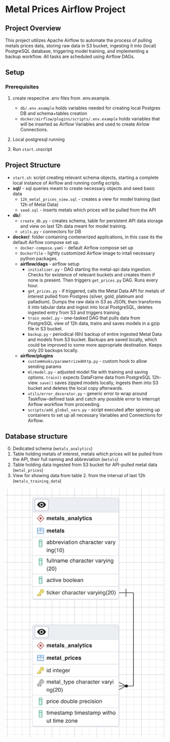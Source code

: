 # Metal Prices Airflow Project

## Project Overview

This project utilizes Apache Airflow to automate the process of pulling metals prices data, storing raw data in S3 bucket, ingesting it into (local) PostgreSQL database, triggering model training, and implementing a backup workflow. All tasks are scheduled using Airflow DAGs.

## Setup

### Prerequisites
1. create respecitve .env files from .env.example.
    - `db/.env.example` holds variables needed for creating local Postgres DB and schema+tables creation
    - `docker/airflow/plugins/scripts/.env.example` holds variables that will be inserted as Airflow Variables and used to create Airlow Connections.

2. Local postgresql running
3. Run `start.sh`script

## Project Structure

- `start.sh`: script creating relevant schema objects, starting a complete local instance of Airflow and running config scripts.
- **sql/** - sql queries meant to create necessary objects and seed basic data
    - `12h_metal_prices_view.sql` - creates a view for model training (last 12h of Metal Data)
    - `seed.sql` - inserts metals which prices will be pulled from the API
- **db/**: 
    - `create_db.py` - creates schema, table for persistent API data storage and view on last 12h data meant for model training.
    - `utils.py` - connectors for DB
- **docker/**: folder containing contenerized applications, in this case its the default Airflow compose set up.
    - `docker-compose.yaml` - default Airflow compose set up
    - `Dockerfile` - lightly customized Airflow image to intall necessary python packages.
    - **airflow/dags** - airflow setup
        - `initializer.py` - DAG starting the metal-api data ingestion. Checks for existence of relevant buckets and creates them if none is present. Then triggers `get_prices.py` DAG. Runs every hour.
        - `get_prices.py` - if triggered, calls the Metal Data API for metals of interest pulled from Postgres (silver, gold, platinum and palladium). Dumps the raw data in S3 as JSON, then transforms it into tabular data and ingest into local PostgreSQL, deletes ingested entry from S3 and triggers training.
        - `train_model.py` - one-tasked DAG that pulls data from PostgreSQL view of 12h data, trains and saves models in a gzip file in S3 bucket.
        - `backup.py` - periodical (6h) backup of entire ingested Metal Data and models from S3 bucket. Backups are saved locally, which could be improved to some more appropriate destination. Keeps only 20 backups locally.
    - **airflow/plugins**
        - `customHooks/parametrizedHttp.py` - custom hook to allow sending params
        - `ml/model.py` - adjusted model file with training and saving options. `train()` expects DataFrame data from PostgreSQL 12h-view. `save()` saves zipped models locally, ingests them into S3 bucket and deletes the local copy afterwards.
        - `utils/error_decorator.py` - generic error to wrap around Taskflow-defined task and catch any possible error to interrupt Airflow workflow from proceeding.
        - `scripts/add_global_vars.py` - script executed after spinning up containers to set up all necessary Variables and Connections for Airflow.

## Database structure
0. Dedicated schema (`metals_analytics`)
1. Table holding metals of interest, metals which prices will be pulled from the API, their full naming and abbreviation (`metals`)
2. Table holding data ingested from S3 bucket for API-pulled metal data (`metal_prices`)
3. View for showing data from table 2. from the interval of last 12h (`metals_training_data`)

![1. and 2. tables](./static/erd.png)

